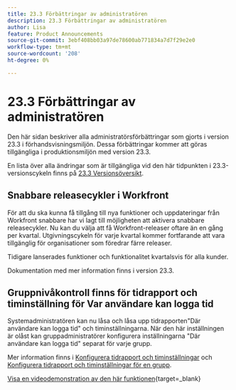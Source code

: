 ```yaml
---
title: 23.3 Förbättringar av administratören
description: 23.3 Förbättringar av administratören
author: Lisa
feature: Product Announcements
source-git-commit: 3ebf408bb03a97de78600ab771834a7d7f29e2e0
workflow-type: tm+mt
source-wordcount: '208'
ht-degree: 0%

---
```


# 23.3 Förbättringar av administratören

Den här sidan beskriver alla administratörsförbättringar som gjorts i version 23.3 i förhandsvisningsmiljön. Dessa förbättringar kommer att göras tillgängliga i produktionsmiljön med version 23.3.

En lista över alla ändringar som är tillgängliga vid den här tidpunkten i 23.3-versionscykeln finns på [23.3 Versionsöversikt](/help/quicksilver/product-announcements/product-releases/23.3-release-activity/23-3-release-overview.md).

## Snabbare releasecykler i Workfront

För att du ska kunna få tillgång till nya funktioner och uppdateringar från Workfront snabbare har vi lagt till möjligheten att aktivera snabbare releasecykler. Nu kan du välja att få Workfront-releaser oftare än en gång per kvartal. Utgivningscykeln för varje kvartal kommer fortfarande att vara tillgänglig för organisationer som föredrar färre releaser.

Tidigare lanserades funktioner och funktionalitet kvartalsvis för alla kunder.

Dokumentation med mer information finns i version 23.3.

## Gruppnivåkontroll finns för tidrapport och timinställning för Var användare kan logga tid

Systemadministratören kan nu låsa och låsa upp tidrapporten&quot;Där användare kan logga tid&quot; och timinställningarna. När den här inställningen är olåst kan gruppadministratörer konfigurera inställningarna &quot;Där användare kan logga tid&quot; separat för varje grupp.

Mer information finns i [Konfigurera tidrapport och timinställningar](/help/quicksilver/administration-and-setup/set-up-workfront/configure-timesheets-schedules/timesheet-and-hour-preferences.md) och [Konfigurera tidrapport och timinställningar för en grupp](/help/quicksilver/administration-and-setup/manage-groups/create-and-manage-groups/configure-timesheet-hour-preferences-group.md).

[Visa en videodemonstration av den här funktionen](https://video.tv.adobe.com/v/3419111/){target=_blank}
